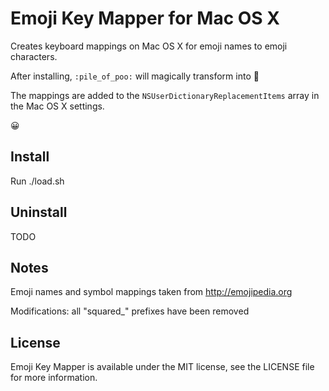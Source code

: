 # Emoji Key Mapper for Mac OS X
Creates keyboard mappings on Mac OS X for emoji names to emoji characters.

After installing, `:pile_of_poo:` will magically transform into :poop:

The mappings are added to the `NSUserDictionaryReplacementItems` array in the Mac OS X settings.

:grinning:

## Install
Run ./load.sh

## Uninstall
TODO

## Notes
Emoji names and symbol mappings taken from http://emojipedia.org

Modifications: all "squared_" prefixes have been removed

## License
Emoji Key Mapper is available under the MIT license, see the LICENSE file for more information.
